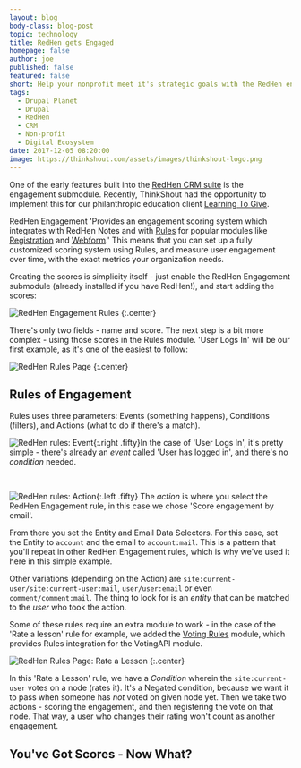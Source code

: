 ```yaml
---
layout: blog
body-class: blog-post
topic: technology
title: RedHen gets Engaged
homepage: false
author: joe
published: false
featured: false
short: Help your nonprofit meet it's strategic goals with the RedHen engagement module.
tags:
  - Drupal Planet
  - Drupal
  - RedHen
  - CRM
  - Non-profit
  - Digital Ecosystem
date: 2017-12-05 08:20:00
image: https://thinkshout.com/assets/images/thinkshout-logo.png
---
```


One of the early features built into the [RedHen CRM suite](https://www.drupal.org/project/redhen) is the engagement submodule. Recently, ThinkShout had the opportunity to implement this for our philanthropic education client [Learning To Give](https://www.learningtogive.org/).

RedHen Engagement 'Provides an engagement scoring system which integrates with RedHen Notes and with [Rules](http://drupal.org/project/rules) for popular modules like [Registration](http://drupal.org/project/registration) and [Webform](http://drupal.org/project/webform).' This means that you can set up a fully customized scoring system using Rules, and measure user engagement over time, with the exact metrics your organization needs.

Creating the scores is simplicity itself - just enable the RedHen Engagement submodule (already installed if you have RedHen!), and start adding the scores:

![RedHen Engagement Rules](/assets/images/blog/ltog-redhen-rules.png)
{:.center}

There's only two fields - name and score. The next step is a bit more complex - using those scores in the Rules module. 'User Logs In' will be our first example, as it's one of the easiest to follow:

![RedHen Rules Page](/assets/images/blog/ltog-redhen-rules2.png)
{:.center}

## Rules of Engagement

Rules uses three parameters: Events (something happens), Conditions (filters), and Actions (what to do if there's a match).

![RedHen rules: Event](/assets/images/blog/ltog-redhen-rules4.png){:.right .fifty}In the case of 'User Logs In', it's pretty simple - there's already an _event_ called 'User has logged in', and there's no _condition_ needed.

<br class="clear">

![RedHen rules: Action](/assets/images/blog/ltog-redhen-rules3.png){:.left .fifty}
The _action_ is where you select the RedHen Engagement rule, in this case we chose 'Score engagement by email'.

From there you set the Entity and Email Data Selectors. For this case, set the Entity to `account` and the email to `account:mail`. This is a pattern that you'll repeat in other RedHen Engagement rules, which is why we've used it here in this simple example.

Other variations (depending on the Action) are `site:current-user/site:current-user:mail`, `user/user:email` or even `comment/comment:mail`. The thing to look for is an _entity_ that can be matched to the _user_ who took the action.

Some of these rules require an extra module to work - in the case of the 'Rate a lesson' rule for example, we added the [Voting Rules](https://www.drupal.org/project/voting_rules) module, which provides Rules integration for the VotingAPI module.

![RedHen Rules Page: Rate a Lesson](/assets/images/blog/ltog-redhen-rules5.png)
{:.center}

In this 'Rate a Lesson' rule, we have a _Condition_ wherein the `site:current-user` votes on a node (rates it). It's a Negated condition, because we want it to pass when someone has _not_ voted on given node yet. Then we take two actions - scoring the engagement, and then registering the vote on that node. That way, a user who changes their rating won't count as another engagement.

## You've Got Scores - Now What?
